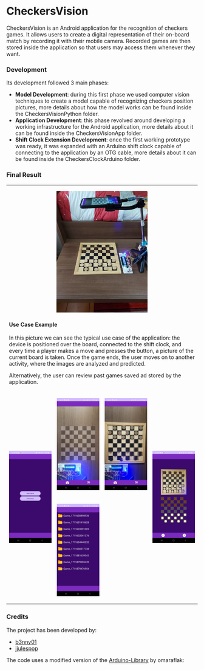 # CheckersVision

CheckersVision is an Android application for the recognition of checkers games.
It allows users to create a digital representation of their on-board match by recording it with their mobile camera.
Recorded games are then stored inside the application so that users may access them whenever they want.

### Development

Its development followed 3 main phases:

* **Model Development**: during this first phase we used computer vision techniques to create a model capable of recognizing checkers position pictures, more details about how the model works can be found inside the CheckersVisionPython folder.
* **Application Development**:  this phase revolved around developing a working infrastructure for the Android application,  more details about it can be found inside the CheckersVisionApp folder.
* **Shift Clock Extension Development**: once the first working prototype was ready, it was expanded with an Arduino shift clock capable of connecting to the application by an OTG cable, more details about it can be found inside the CheckersClockArduino folder.

### Final Result

<table border="0px">

  <tr>
    <td colspan="4" >
      <p align="center">
      <img src="_readmeImgs_/external_view.jpeg" width="240px" height="auto">
      <h4>Use Case Example</h4>
      <p>In this picture we can see the typical use case of the application: the device is positioned over the board, connected to the shift clock, and every time a player makes a move and presses the button, a picture of the current board is taken. Once the game ends, the user moves on to another activity, where the images are analyzed and predicted. </p>
      <p>Alternatively, the user can review past games saved ad stored by the application. </p>
      </p>
    </td>

  </tr>
  <tr rowspan="0"></tr>
  <tr>
    <td rowspan="3"><p align="center"><img src="_readmeImgs_/main_activity_screen.jpeg" width="150px" height="auto"></p></td>
    <td><p align="center"><img src="_readmeImgs_/new_game_activity_screen_0.jpeg" width="150px" height="auto"></p></td>
    <td><p align="center"><img src="_readmeImgs_/new_game_activity_screen_1.jpeg" width="150px" height="auto"></p></td>
    <td rowspan="3"><p align="center"><img src="_readmeImgs_/prediction_activity_screen.jpeg" width="150px" height="auto"></p></td>
  </tr>
  <tr rowspan="0"></tr>
  <tr>
    <td><p align="center"><img src="_readmeImgs_/old_games_activity_screen.jpeg" width="150px" height="auto"></p></td>
    <td></td>
  </tr>

<table>

### Credits

The project has been developed by:
* [b3nny01](https://github.com/b3nny01/)
* [jjulespop](https://github.com/jjulespop/)

The code uses a modified version of the [Arduino-Library](https://github.com/omaraflak/Arduino-Library) by omaraflak:

